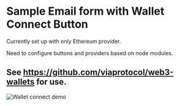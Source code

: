 # Sample Email form with Wallet Connect Button

Currently set up with only Ethereum provider. 

Need to configure buttons and providers based on node modules. 

## See https://github.com/viaprotocol/web3-wallets for use.

![Wallet connect demo](https://www.loom.com/share/0de5d30b2f904e5f8e5d5a7b7080cf00 "Wallet Connect demo")
